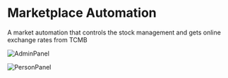 # Marketplace Automation

A market automation that controls the stock management and gets online exchange rates from TCMB


![AdminPanel](https://i.imgur.com/S4zWujg.png)

![PersonPanel](https://i.imgur.com/IgrLnuL.png)
